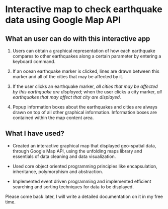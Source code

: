 # Interactive map to check earthquake data using Google Map API 

## What an user can do with this interactive app

1. Users can obtain a graphical representation of how each earthquake compares to other earthquakes along a certain parameter by entering a keyboard command.

2. If an ocean earthquake marker is clicked, lines are drawn between this marker and all of the cities that may be affected by it.

3. If the user clicks an earthquake marker, *all cities that may be affected by this earthquake are displayed*; when the user clicks a city marker, *all earthquakes that may affect that city are displayed*.

4. Popup information boxes about the earthquakes and cities are always drawn on top of all other graphical information. Information boxes are contained within the map content area.

## What I have used?

* Created an interactive graphical map that displayed geo-spatial data, through Google Map API, using the unfolding maps library and essentials of data cleaning and data visualization. 

* Used core object oriented programming principles like encapsulation, inheritance, polymorphism and abstraction. 

* Implemented event driven programming and implemented efficient searching and sorting techniques for data to be displayed. 

Please come back later, I will write a detailed documentation on it in my free time. 
